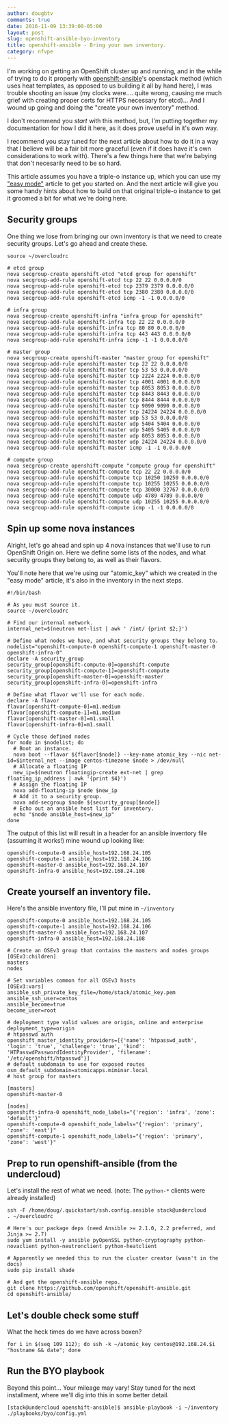 ```yaml
---
author: dougbtv
comments: true
date: 2016-11-09 13:39:00-05:00
layout: post
slug: openshift-ansible-byo-inventory
title: openshift-ansible - Bring your own inventory.
category: nfvpe
---
```


I'm working on getting an OpenShift cluster up and running, and in the while of trying to do it properly with [openshift-ansible](https://github.com/openshift/openshift-ansible)'s openstack method (which uses heat templates, as opposed to us building it all by hand here), I was trouble shooting an issue (my clocks were.... quite wrong, causing me much grief with creating proper certs for HTTPS necessary for etcd)... And I wound up going and doing the "create your own inventory" method.

I don't recommend you *start* with this method, but, I'm putting together my documentation for how I did it here, as it does prove useful in it's own way.

I recommend you stay tuned for the next article about how to do it in a way that I believe will be a fair bit more graceful (even if it does have it's own considerations to work with). There's a few things here that we're babying that don't necesarily need to be so hard.

This article assumes you have a triple-o instance up, which you can use my ["easy mode"](http://dougbtv.com/nfvpe/2016/10/31/openshift-on-openstack-easy-mode/) article to get you started on. And the next article will give you some handy hints about how to build on that original triple-o instance to get it groomed a bit for what we're doing here.

## Security groups

One thing we lose from bringing our own inventory is that we need to create security groups.  Let's go ahead and create these.

```
source ~/overcloudrc

# etcd group
nova secgroup-create openshift-etcd "etcd group for openshift"
nova secgroup-add-rule openshift-etcd tcp 22 22 0.0.0.0/0
nova secgroup-add-rule openshift-etcd tcp 2379 2379 0.0.0.0/0
nova secgroup-add-rule openshift-etcd tcp 2380 2380 0.0.0.0/0
nova secgroup-add-rule openshift-etcd icmp -1 -1 0.0.0.0/0

# infra group
nova secgroup-create openshift-infra "infra group for openshift"
nova secgroup-add-rule openshift-infra tcp 22 22 0.0.0.0/0
nova secgroup-add-rule openshift-infra tcp 80 80 0.0.0.0/0
nova secgroup-add-rule openshift-infra tcp 443 443 0.0.0.0/0
nova secgroup-add-rule openshift-infra icmp -1 -1 0.0.0.0/0

# master group
nova secgroup-create openshift-master "master group for openshift"
nova secgroup-add-rule openshift-master tcp 22 22 0.0.0.0/0
nova secgroup-add-rule openshift-master tcp 53 53 0.0.0.0/0
nova secgroup-add-rule openshift-master tcp 2224 2224 0.0.0.0/0
nova secgroup-add-rule openshift-master tcp 4001 4001 0.0.0.0/0
nova secgroup-add-rule openshift-master tcp 8053 8053 0.0.0.0/0
nova secgroup-add-rule openshift-master tcp 8443 8443 0.0.0.0/0
nova secgroup-add-rule openshift-master tcp 8444 8444 0.0.0.0/0
nova secgroup-add-rule openshift-master tcp 9090 9090 0.0.0.0/0
nova secgroup-add-rule openshift-master tcp 24224 24224 0.0.0.0/0
nova secgroup-add-rule openshift-master udp 53 53 0.0.0.0/0
nova secgroup-add-rule openshift-master udp 5404 5404 0.0.0.0/0
nova secgroup-add-rule openshift-master udp 5405 5405 0.0.0.0/0
nova secgroup-add-rule openshift-master udp 8053 8053 0.0.0.0/0
nova secgroup-add-rule openshift-master udp 24224 24224 0.0.0.0/0
nova secgroup-add-rule openshift-master icmp -1 -1 0.0.0.0/0

# compute group
nova secgroup-create openshift-compute "compute group for openshift"
nova secgroup-add-rule openshift-compute tcp 22 22 0.0.0.0/0
nova secgroup-add-rule openshift-compute tcp 10250 10250 0.0.0.0/0
nova secgroup-add-rule openshift-compute tcp 10255 10255 0.0.0.0/0
nova secgroup-add-rule openshift-compute tcp 30000 32767 0.0.0.0/0
nova secgroup-add-rule openshift-compute udp 4789 4789 0.0.0.0/0
nova secgroup-add-rule openshift-compute udp 10255 10255 0.0.0.0/0
nova secgroup-add-rule openshift-compute icmp -1 -1 0.0.0.0/0

```

## Spin up some nova instances

Alright, let's go ahead and spin up 4 nova instances that we'll use to run OpenShift Origin on. Here we define some lists of the nodes, and what security groups they belong to, as well as their flavors.

You'll note here that we're using our "atomic_key" which we created in the "easy mode" article, it's also in the inventory in the next steps.

```
#!/bin/bash

# As you must source it.
source ~/overcloudrc

# Find our internal network.
internal_net=$(neutron net-list | awk ' /int/ {print $2;}')

# Define what nodes we have, and what security groups they belong to.
nodelist="openshift-compute-0 openshift-compute-1 openshift-master-0 openshift-infra-0"
declare -A security_group
security_group[openshift-compute-0]=openshift-compute
security_group[openshift-compute-1]=openshift-compute
security_group[openshift-master-0]=openshift-master
security_group[openshift-infra-0]=openshift-infra

# Define what flavor we'll use for each node.
declare -A flavor
flavor[openshift-compute-0]=m1.medium
flavor[openshift-compute-1]=m1.medium
flavor[openshift-master-0]=m1.small
flavor[openshift-infra-0]=m1.small

# Cycle those defined nodes
for node in $nodelist; do
  # Boot an instance.
  nova boot --flavor ${flavor[$node]} --key-name atomic_key --nic net-id=$internal_net --image centos-timezone $node > /dev/null
  # Allocate a floating IP
  new_ip=$(neutron floatingip-create ext-net | grep floating_ip_address | awk '{print $4}')
  # Assign the floating IP
  nova add-floating-ip $node $new_ip
  # Add it to a security group.
  nova add-secgroup $node ${security_group[$node]}
  # Echo out an ansible host list for inventory.
  echo "$node ansible_host=$new_ip"
done
```

The output of this list will result in a header for an ansible inventory file (assuming it works!) mine wound up looking like:

```
openshift-compute-0 ansible_host=192.168.24.105
openshift-compute-1 ansible_host=192.168.24.106
openshift-master-0 ansible_host=192.168.24.107
openshift-infra-0 ansible_host=192.168.24.108
```

## Create yourself an inventory file.

Here's the ansible inventory file, I'll put mine in `~/inventory`

```
openshift-compute-0 ansible_host=192.168.24.105
openshift-compute-1 ansible_host=192.168.24.106
openshift-master-0 ansible_host=192.168.24.107
openshift-infra-0 ansible_host=192.168.24.108

# Create an OSEv3 group that contains the masters and nodes groups
[OSEv3:children]
masters
nodes

# Set variables common for all OSEv3 hosts
[OSEv3:vars]
ansible_ssh_private_key_file=/home/stack/atomic_key.pem
ansible_ssh_user=centos
ansible_become=true
become_user=root

# deployment type valid values are origin, online and enterprise
deployment_type=origin
# htpasswd auth
openshift_master_identity_providers=[{'name': 'htpasswd_auth', 'login': 'true', 'challenge': 'true', 'kind': 'HTPasswdPasswordIdentityProvider', 'filename': '/etc/openshift/htpasswd'}]
# default subdomain to use for exposed routes
osm_default_subdomain=atomicapps.miminar.local
# host group for masters

[masters]
openshift-master-0

[nodes]
openshift-infra-0 openshift_node_labels="{'region': 'infra', 'zone': 'default'}"
openshift-compute-0 openshift_node_labels="{'region': 'primary', 'zone': 'east'}"
openshift-compute-1 openshift_node_labels="{'region': 'primary', 'zone': 'west'}"
```

## Prep to run openshift-ansible (from the undercloud)

Let's install the rest of what we need. (note: The `python-*` clients were already installed)

```
ssh -F /home/doug/.quickstart/ssh.config.ansible stack@undercloud
. ~/overcloudrc

# Here's our package deps (need Ansible >= 2.1.0, 2.2 preferred, and Jinja >= 2.7)
sudo yum install -y ansible pyOpenSSL python-cryptography python-novaclient python-neutronclient python-heatclient

# Apparently we needed this to run the cluster creator (wasn't in the docs)
sudo pip install shade

# And get the openshift-ansible repo.
git clone https://github.com/openshift/openshift-ansible.git
cd openshift-ansible/
```

## Let's double check some stuff

What the heck times do we have across boxen?

```
for i in $(seq 109 112); do ssh -k ~/atomic_key centos@192.168.24.$i "hostname && date"; done
```

## Run the BYO playbook

Beyond this point... Your mileage may vary! Stay tuned for the next installment, where we'll dig into this in some better detail.

```
[stack@undercloud openshift-ansible]$ ansible-playbook -i ~/inventory ./playbooks/byo/config.yml
```
